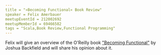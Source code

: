 ```yaml
---
title = "»Becoming Functional« Book Review"
speaker = Felix Amerbauer
meetupEventId = 212002692
meetupMemberId = 69466582
tags = "Scala,Book Review,Functional Programming"
---
```

Felix will give an overview of the O'Reilly book ["Becoming Functional"](http://www.oreilly.de/catalog/9781449368173/) by Joshua Backfield and will share his opinion about it.